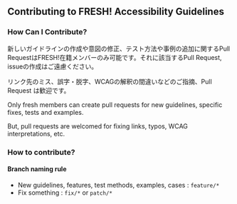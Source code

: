 ## Contributing to FRESH! Accessibility Guidelines

### How Can I Contribute?

新しいガイドラインの作成や意図の修正、テスト方法や事例の追加に関するPull RequestはFRESH!在籍メンバーのみ可能です。それに該当するPull Request, issueの作成はご遠慮ください。

リンク先のミス、誤字・脱字、WCAGの解釈の間違いなどのご指摘、Pull Request は歓迎です。

Only fresh members can create pull requests for new guidelines, specific fixes, tests and examples.

But, pull requests are welcomed for fixing links, typos, WCAG interpretations, etc.

### How to contribute?

#### Branch naming rule

- New guidelines, features, test methods, examples, cases : `feature/*`
- Fix something : `fix/*` or `patch/*`
